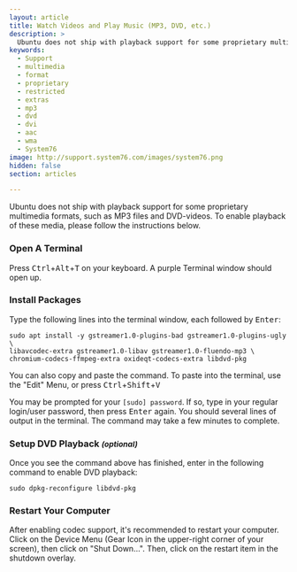 ```yaml
---
layout: article
title: Watch Videos and Play Music (MP3, DVD, etc.)
description: >
  Ubuntu does not ship with playback support for some proprietary multimedia formats, such as MP3 files and DVD-videos. To enable playback of these media, please see this Multimedia Playback Support documentation.
keywords:
  - Support
  - multimedia
  - format
  - proprietary
  - restricted
  - extras
  - mp3
  - dvd
  - dvi
  - aac
  - wma
  - System76
image: http://support.system76.com/images/system76.png
hidden: false
section: articles

---
```


Ubuntu does not ship with playback support for some proprietary multimedia formats, such as MP3 files and DVD-videos. To enable playback of these media, please follow the instructions below.

### Open A Terminal

Press <kbd>Ctrl</kbd>+<kbd>Alt</kbd>+<kbd>T</kbd> on your keyboard.  A purple Terminal window should open up.

### Install Packages

Type the following lines into the terminal window, each followed by <kbd>Enter</kbd>:

```
sudo apt install -y gstreamer1.0-plugins-bad gstreamer1.0-plugins-ugly \
libavcodec-extra gstreamer1.0-libav gstreamer1.0-fluendo-mp3 \
chromium-codecs-ffmpeg-extra oxideqt-codecs-extra libdvd-pkg
```

You can also copy and paste the command. To paste into the terminal, use the "Edit" Menu, or press <kbd>Ctrl</kbd>+<kbd>Shift</kbd>+<kbd>V</kbd>

You may be prompted for your `[sudo] password`. If so, type in your regular login/user password, then press <kbd>Enter</kbd> again. You should several lines of output in the terminal. The command may take a few minutes to complete.

### Setup DVD Playback <small>_(optional)_</small>

Once you see the command above has finished, enter in the following command to enable DVD playback:

```
sudo dpkg-reconfigure libdvd-pkg
```

### Restart Your Computer

After enabling codec support, it's recommended to restart your computer. Click on the Device Menu (Gear Icon in the upper-right corner of your screen), then click on "Shut Down...". Then, click on the restart item in the shutdown overlay.
